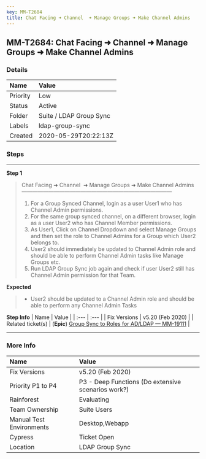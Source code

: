 ```yaml
---
key: MM-T2684
title: Chat Facing ➜ Channel  ➜ Manage Groups ➜ Make Channel Admins
---
```


## MM-T2684: Chat Facing ➜ Channel ➜ Manage Groups ➜ Make Channel Admins

### Details

| Name     | Value                   |
| :------- | :---------------------- |
| Priority | Low                     |
| Status   | Active                  |
| Folder   | Suite / LDAP Group Sync |
| Labels   | ldap-group-sync         |
| Created  | 2020-05-29T20:22:13Z    |

### Steps

<hr/>

**Step 1**

> <article>Chat Facing ➜ Channel &nbsp;➜ Manage Groups ➜ Make Channel Admins<br>————————————————————————————<ol><li>For a Group Synced Channel, login as a user User1 who has Channel Admin permissions.</li><li>For the same group synced channel, on a different browser, login as a user User2 who has Channel Member permissions.</li><li>As User1, Click on Channel Dropdown and select Manage Groups and then set the role to Channel Admins for a Group which User2 belongs to.</li><li>User2 should immediately be updated to Channel Admin role and should be able to perform Channel Admin tasks like Manage Groups etc.</li><li>Run LDAP Group Sync job again and check if user User2 still has Channel Admin permission for that Team.</li></ol></article>

**Expected**

> <article><ul><li>User2 should be updated to a Channel Admin role and should be able to perform any Channel Admin Tasks</li></ul></article>

**Step Info**
| Name | Value |
| :--- | :--- |
| Fix Versions | v5.20 (Feb 2020) |
| Related ticket(s) | (<strong>Epic</strong>) <a href="https://mattermost.atlassian.net/browse/MM-19111">Group Sync to Roles for AD/LDAP — MM-19111</a> |

<hr/>

### More Info

| Name                     | Value                                              |
| :----------------------- | :------------------------------------------------- |
| Fix Versions             | v5.20 (Feb 2020)                                   |
| Priority P1 to P4        | P3 - Deep Functions (Do extensive scenarios work?) |
| Rainforest               | Evaluating                                         |
| Team Ownership           | Suite Users                                        |
| Manual Test Environments | Desktop,Webapp                                     |
| Cypress                  | Ticket Open                                        |
| Location                 | LDAP Group Sync                                    |
